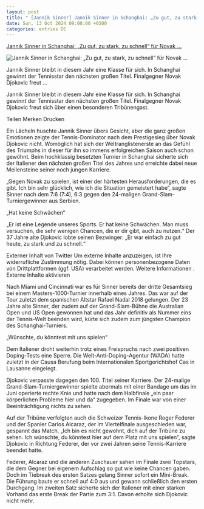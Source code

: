 ```yaml
---
layout: post
title: " [Jannik Sinner] Jannik Sinner in Schanghai: „Zu gut, zu stark, zu schnell“ für Novak ..."
date: Sun, 13 Oct 2024 09:00:00 +0200
categories: entries DE
---
```

[Jannik Sinner in Schanghai: „Zu gut, zu stark, zu schnell“ für Novak ...](https://www.faz.net/aktuell/sport/mehr-sport/jannik-sinner-in-schanghai-zu-gut-zu-stark-zu-schnell-fuer-novak-djokovic-110043814.html)

![Jannik Sinner in Schanghai: „Zu gut, zu stark, zu schnell“ für Novak ...](https://media1.faz.net/ppmedia/aktuell/sport/805412759/1.10043825/facebook_teaser/jannik-sinner-ist-derzeit-kaum.jpg)

Jannik Sinner bleibt in diesem Jahr eine Klasse für sich. In Schanghai gewinnt der Tennisstar den nächsten großen Titel. Finalgegner Novak Djokovic freut ...

Jannik Sinner bleibt in diesem Jahr eine Klasse für sich. In Schanghai gewinnt der Tennisstar den nächsten großen Titel. Finalgegner Novak Djokovic freut sich über einen besonderen Tribünengast.

Teilen Merken Drucken

Ein Lächeln huschte Jannik Sinner übers Gesicht, aber die ganz großen Emotionen zeigte der Tennis-Dominator nach dem Prestigesieg über Novak Djokovic nicht. Womöglich hat sich der Weltranglistenerste an das Gefühl des Triumphs in dieser für ihn so immens erfolgreichen Saison auch schon gewöhnt. Beim hochklassig besetzten Turnier in Schanghai sicherte sich der Italiener den nächsten großen Titel des Jahres und erreichte dabei neue Meilensteine seiner noch jungen Karriere.

„Gegen Novak zu spielen, ist einer der härtesten Herausforderungen, die es gibt. Ich bin sehr glücklich, wie ich die Situation gemeistert habe“, sagte Sinner nach dem 7:6 (7:4), 6:3 gegen den 24-maligen Grand-Slam-Turniergewinner aus Serbien.

„Hat keine Schwächen“

„Er ist eine Legende unseres Sports. Er hat keine Schwächen. Man muss versuchen, die sehr wenigen Chancen, die er dir gibt, auch zu nutzen.“ Der 37 Jahre alte Djokovic lobte seinen Bezwinger: „Er war einfach zu gut heute, zu stark und zu schnell.“

Externer Inhalt von Twitter Um externe Inhalte anzuzeigen, ist Ihre widerrufliche Zustimmung nötig. Dabei können personenbezogene Daten von Drittplattformen (ggf. USA) verarbeitet werden. Weitere Informationen . Externe Inhalte aktivieren

Nach Miami und Cincinnati war es für Sinner bereits der dritte Gesamtsieg bei einem Masters-1000-Turnier innerhalb eines Jahres. Das war auf der Tour zuletzt dem spanischen Altstar Rafael Nadal 2018 gelungen. Der 23 Jahre alte Sinner, der zudem auf der Grand-Slam-Bühne die Australian Open und US Open gewonnen hat und das Jahr definitiv als Nummer eins der Tennis-Welt beenden wird, kürte sich zudem zum jüngsten Champion des Schanghai-Turniers.

„Wünschte, du könntest mit uns spielen“

Dem Italiener droht weiterhin trotz eines Freispruchs nach zwei positiven Doping-Tests eine Sperre. Die Welt-Anti-Doping-Agentur (WADA) hatte zuletzt in der Causa Berufung beim Internationalen Sportgerichtshof Cas in Lausanne eingelegt.

Djokovic verpasste dagegen den 100. Titel seiner Karriere. Der 24-malige Grand-Slam-Turniergewinner spielte abermals mit einer Bandage um das im Juni operierte rechte Knie und hatte nach dem Halbfinale „ein paar körperlichen Probleme hier und da“ zugegeben. Im Finale war von einer Beeinträchtigung nichts zu sehen.

Auf der Tribüne verfolgten auch die Schweizer Tennis-Ikone Roger Federer und der Spanier Carlos Alcaraz, der im Viertelfinale ausgeschieden war, gespannt das Match. „Ich bin es nicht gewohnt, dich auf der Tribüne zu sehen. Ich wünschte, du könntest hier auf dem Platz mit uns spielen“, sagte Djokovic in Richtung Federer, der vor zwei Jahren seine Tennis-Karriere beendet hatte.

Federer, Alcaraz und die anderen Zuschauer sahen im Finale zwei Topstars, die dem Gegner bei eigenem Aufschlag so gut wie keine Chancen gaben. Doch im Tiebreak des ersten Satzes gelang Sinner sofort ein Mini-Break. Die Führung baute er schnell auf 4:0 aus und gewann schließlich den ersten Durchgang. Im zweiten Satz sicherte sich der Italiener mit einer starken Vorhand das erste Break der Partie zum 3:1. Davon erholte sich Djokovic nicht mehr.

